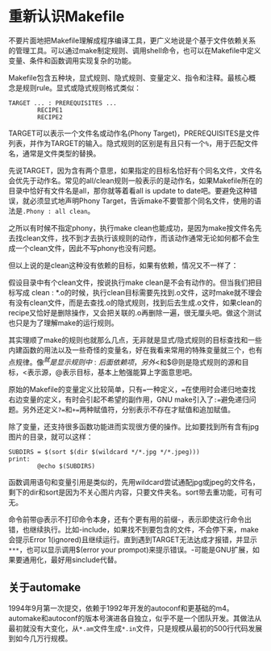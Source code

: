 重新认识Makefile
====
不要片面地把Makefile理解成程序编译工具，更广义地说是个基于文件依赖关系的管理工具。可以通过make制定规则、调用shell命令，也可以在Makefile中定义变量、条件和函数调用实现复杂的功能。

Makefile包含五种块，显式规则、隐式规则、变量定义、指令和注释。最核心概念是规则rule。显式或隐式规则格式类似：
```
TARGET ... : PREREQUISITES ...
        RECIPE1
        RECIPE2
```
TARGET可以表示一个文件名或动作名(Phony Target)，PREREQUISITES是文件列表，并作为TARGET的输入。隐式规则的区别是有且只有一个`%`，用于匹配文件名，通常是文件类型的替换。

先说TARGET，因为含有两个意思，如果指定的目标名恰好有个同名文件，文件名会优先于动作名。常见的all/clean规则一般表示的是动作名，如果Makefile所在的目录中恰好有文件名是all，那你就等着看all is update to date吧。要避免这种错误，就必须显式地声明Phony Target，告诉make不要管那个同名文件，使用的语法是`.Phony : all clean`。

之所以有时候不指定phony，执行make clean也能成功，是因为make按文件名先去找clean文件，找不到才去执行该规则的动作，而该动作通常无论如何都不会生成一个clean文件，因此不写phony也没有问题。

但以上说的是clean这种没有依赖的目标，如果有依赖，情况又不一样了：

假设目录中有个clean文件，按说执行make clean是不会有动作的。但当我们把目标写成 clean : *.o的时候，执行clean目标需要先找到.o文件，这时make就不理会有没有clean文件，而是去查找.o的隐式规则，找到后去生成.o文件，如果clean的recipe又恰好是删除操作，又会把关联的.o再删除一遍，很无厘头吧。做这个测试也只是为了理解make的运行规则。

其实理顺了make的规则也就那么几点，无非就是显式/隐式规则的目标查找和一些内建函数的用法以及一些奇怪的变量名，好在我看来常用的特殊变量就三个，也有点规律。像$^就是显示规则中:后面依赖项，另外$<和$@则是隐式规则的源和目标，<表示源，@表示目标，基本上勉强能算上字面意思吧。

原始的Makefile的变量定义比较简单，只有`=`一种定义，`=`在使用时会递归地查找右边变量的定义，有时会引起不希望的副作用，GNU make引入了`:=`避免递归问题。另外还定义`?=`和`+=`两种赋值符，分别表示不存在才赋值和追加赋值。

除了变量，还支持很多函数功能进而实现很方便的操作。比如要找到所有含有jpg图片的目录，就可以这样：

```
SUBDIRS = $(sort $(dir $(wildcard */*.jpg */*.jpeg)))
print:
        @echo $(SUBDIRS)
```

函数调用语句和变量引用是类似的，先用wildcard尝试通配jpg或jpeg的文件名，剩下的dir和sort是因为不关心图片内容，只要文件夹名。sort带去重功能，可有可无。

命令前带@表示不打印命令本身，还有个更有用的前缀-，表示即使这行命令出错，也继续执行。比如-include，如果找不到要包含的文件，不会停下来，make会提示Error 1(ignored)且继续运行。直到遇到TARGET无法达成才报错，并显示`***`，也可以显示调用$(error your prompot)来提示错误。-可能是GNU扩展，如果要通用化，最好用sinclude代替。

关于automake
--
1994年9月第一次提交，依赖于1992年开发的autoconf和更基础的m4。automake和autoconf的版本号演进各自独立，似乎不是一个团队开发。其做法从最初就没有大变化，从`*.am`文件生成`*.in`文件，只是规模从最初的500行代码发展到如今几万行规模。
